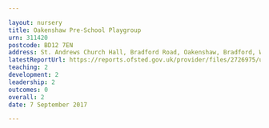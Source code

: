 ```yaml
---

layout: nursery
title: Oakenshaw Pre-School Playgroup
urn: 311420
postcode: BD12 7EN
address: St. Andrews Church Hall, Bradford Road, Oakenshaw, Bradford, West Yorkshire, BD12 7EN
latestReportUrl: https://reports.ofsted.gov.uk/provider/files/2726975/urn/311420.pdf
teaching: 2
development: 2
leadership: 2
outcomes: 0
overall: 2
date: 7 September 2017

---
```

